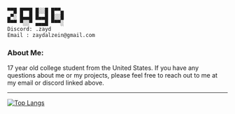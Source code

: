 ```
▀▀█ █▀▀█ █░░█ █▀▀▄
▄▀░ █▄▄█ █▄▄█ █░░█
▀▀▀ ▀░░▀ ▄▄▄█ ▀▀▀░
Discord: .zayd
Email : zaydalzein@gmail.com
```

### About Me:
<p>
17 year old college student from the United States.
If you have any questions about me or my projects, please feel free to reach out to me at my email or discord linked above.
</p>

***

[![Top Langs](https://github-readme-stats.vercel.app/api/top-langs/?username=Zaydo123&layout=compact&theme=tokyonight)](https://github.com/anuraghazra/github-readme-stats)

